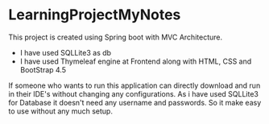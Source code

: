 # LearningProjectMyNotes

This project is created using Spring boot with MVC Architecture.
- I have used SQLLite3 as db 
- I have used Thymeleaf engine at Frontend along with HTML, CSS and BootStrap 4.5


If someone who wants to run this application can directly download and run in their IDE's without changing any configurations. As i have used SQLLite3 for Database it doesn't need any username and passwords. So it make easy to use without any much setup.
